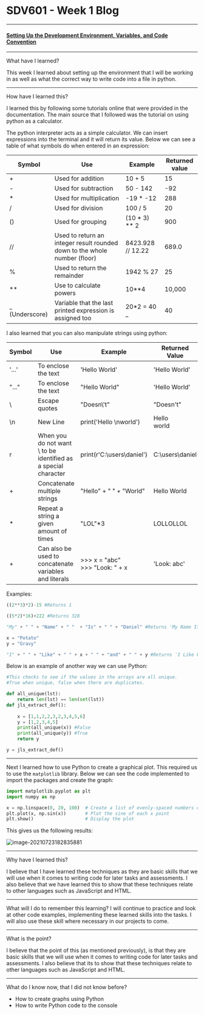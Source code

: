 

# SDV601 - Week 1 Blog

------

#### <u>Setting Up the Development Environment, Variables, and Code Convention</u>

------

What have I learned?

This week I learned about setting up the environment that I will be working in as well as what the correct way to write code into a file in python.


------

How have I learned this?

I learned this by following some tutorials online that were provided in the documentation. The main source that I followed was the tutorial on using python as a calculator.

The python interpreter acts as a simple calculator. We can insert expressions into the terminal and it will return its value. Below we can see a table of what symbols do when entered in an expression:

| Symbol         | Use                                                          | Example           | Returned value |
| -------------- | ------------------------------------------------------------ | ----------------- | -------------- |
| +              | Used for addition                                            | 10 + 5            | 15             |
| -              | Used for subtraction                                         | 50 - 142          | -92            |
| *              | Used for multiplication                                      | -19 * -12         | 288            |
| /              | Used for division                                            | 100 / 5           | 20             |
| ()             | Used for grouping                                            | (10 * 3) ** 2     | 900            |
| //             | Used to return an integer result rounded down to the whole number (floor) | 8423.928 // 12.22 | 689.0          |
| %              | Used to return the remainder                                 | 1942 % 27         | 25             |
| **             | Use to calculate powers                                      | 10**4             | 10,000         |
| _ (Underscore) | Variable that the last printed expression is assigned too    | 20*2 = 40<br />_  | 40             |

I also learned that you can also manipulate strings using python:

| Symbol | Use                                                          | Example                               | Returned Value   |
| ------ | ------------------------------------------------------------ | ------------------------------------- | ---------------- |
| '...'  | To enclose the text                                          | 'Hello World'                         | 'Hello World'    |
| "..."  | To enclose the text                                          | "Hello World"                         | 'Hello World'    |
| \      | Escape quotes                                                | "Doesn\\'t"                           | "Doesn't"        |
| \n     | New Line                                                     | print('Hello \nworld')                | Hello <br/>world |
| r      | When you do not want \ to be identified as a special character | print(r'C:\users\daniel')             | C:\users\daniel  |
| +      | Concatenate multiple strings                                 | "Hello" + " " + "World"               | Hello World      |
| *      | Repeat a string a given amount of times                      | "LOL"*3                               | LOLLOLLOL        |
| +      | Can also be used to concatenate variables and literals       | \>>> x = "abc"<br />\>>> "Look: " + x | 'Look: abc'      |

Examples:

```python
((2**3)*2)-15 #Returns 1

((5*2)*16)+222 #Returns 328

"My" + " " + "Name" + " "  + "Is" + " " + "Daniel" #Returns 'My Name Is Daniel'

x = "Potato"
y = "Gravy"

"I" + " " + "Like" + " " + x + " " + "and" + " " + y #Returns 'I Like Potato and Gravy'
```

Below is an example of another way we can use Python:

```python
#This checks to see if the values in the arrays are all unique.
#True when unique, false when there are duplicates.

def all_unique(lst):
    return len(lst) == len(set(lst))
def jls_extract_def():
    
    x = [1,1,2,2,3,2,3,4,5,6]
    y = [1,2,3,4,5]
    print(all_unique(x)) #False
    print(all_unique(y)) #True
    return y

y = jls_extract_def()
```

------

Next I learned how to use Python to create a graphical plot. This required us to use the `matplotlib` library. Below we can see the code implemented to import the packages and create the graph:

```python
import matplotlib.pyplot as plt
import numpy as np

x = np.linspace(0, 20, 100)  # Create a list of evenly-spaced numbers over the range
plt.plot(x, np.sin(x))       # Plot the sine of each x point
plt.show()                   # Display the plot
```

This gives us the following results:

![image-20210723182835881](https://i.imgur.com/wykqnng.png)


------

Why have I learned this?

I believe that I have learned these techniques as they are basic skills that we will use when it comes to writing code for later tasks and assessments. I also believe that we have learned this to show that these techniques relate to other languages such as JavaScript and HTML. 


------

What will I do to remember this learning?
I will continue to practice and look at other code examples, implementing these learned skills into the tasks. I will also use these skill where necessary in our projects to come.

------

What is the point?

I believe that the point of this (as mentioned previously), is that they are basic skills that we will use when it comes to writing code for later tasks and assessments. I also believe that its to show that these techniques relate to other languages such as JavaScript and HTML. 

------

What do I know now, that I did not know before?

- How to create graphs using Python
- How to write Python code to the console
